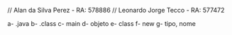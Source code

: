 // Alan da Silva Perez - RA: 578886
// Leonardo Jorge Tecco - RA: 577472

a- .java
b- .class
c- main
d- objeto
e- class
f- new
g- tipo, nome
